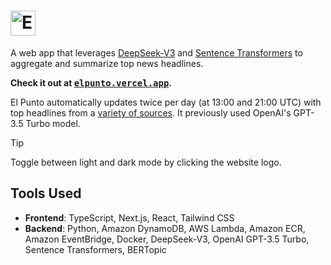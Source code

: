 <h1>
  <a href="https://elpunto.vercel.app" target="_blank" rel="noopener noreferrer">
    <picture>
      <source media="(prefers-color-scheme: dark)" srcset="https://github.com/user-attachments/assets/948a0ab6-e48e-4d0b-9e34-daf1a254b717">
      <source media="(prefers-color-scheme: light)" srcset="https://github.com/user-attachments/assets/2ed89018-0925-411d-a031-3f0e1782ef9b">
      <img alt="EFI logo" height="40" src="https://github.com/user-attachments/assets/948a0ab6-e48e-4d0b-9e34-daf1a254b717">
    </picture>
  </a>
</h1>

A web app that leverages [DeepSeek-V3](https://www.deepseek.com/) and
[Sentence Transformers](https://sbert.net/) to aggregate and summarize top news
headlines.

**Check it out at
<a href="https://elpunto.vercel.app"><kbd>elpunto.vercel.app</kbd></a>.**

El Punto automatically updates twice per day (at 13:00 and 21:00 UTC) with top
headlines from a [variety of sources](/lambda/src/top.csv). It previously used
OpenAI's GPT-3.5 Turbo model.

> [!TIP]
>
> Toggle between light and dark mode by clicking the website logo.

<!-- [Read more about how El Punto works.]() -->

## Tools Used

- **Frontend**: TypeScript, Next.js, React, Tailwind CSS
- **Backend**: Python, Amazon DynamoDB, AWS Lambda, Amazon ECR, Amazon
  EventBridge, Docker, DeepSeek-V3, OpenAI GPT-3.5 Turbo, Sentence Transformers,
  BERTopic
